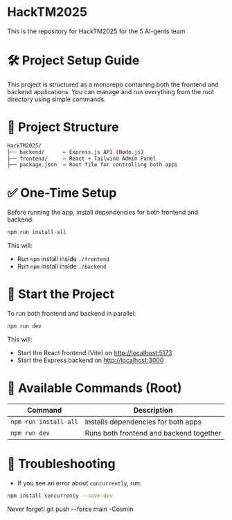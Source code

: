 # HackTM2025
This is the repository for HackTM2025 for the 5 AI-gents team



# 🛠 Project Setup Guide
This project is structured as a monorepo containing both the frontend and backend applications. You can manage and run everything from the root directory using simple commands.

# 📁 Project Structure

```bash
HackTM2025/
├── backend/      ← Express.js API (Node.js)
├── frontend/     ← React + Tailwind Admin Panel
├── package.json  ← Root file for controlling both apps
```

# ✅ One-Time Setup

Before running the app, install dependencies for both frontend and backend:

```bash
npm run install-all
```

This will:
- Run ```npm``` install inside ```./frontend```
- Run ```npm``` install inside ```./backend```


# 🚀 Start the Project

To run both frontend and backend in parallel:

```bash
npm run dev
```

This will:
- Start the React frontend (Vite) on [http://localhost:5173](http://localhost:5173)
- Start the Express backend on [http://localhost:3000](http://localhost:3000)




# 🔁 Available Commands (Root)

| Command               | Description                             |
|------------------------|-----------------------------------------|
| `npm run install-all` | Installs dependencies for both apps     |
| `npm run dev`         | Runs both frontend and backend together |


# 🧪 Troubleshooting
- If you see an error about ```concurrently```, run:

```bash
npm install concurrency --save-dev
```


Never forget!
git push --force main -Cosmin
